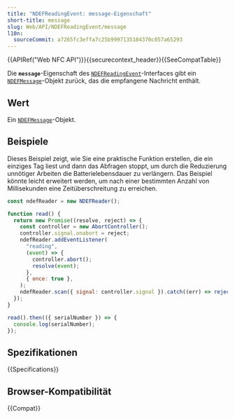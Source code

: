 ```yaml
---
title: "NDEFReadingEvent: message-Eigenschaft"
short-title: message
slug: Web/API/NDEFReadingEvent/message
l10n:
  sourceCommit: a7265fc3effa7c25b9997135104370c057a65293
---
```


{{APIRef("Web NFC API")}}{{securecontext_header}}{{SeeCompatTable}}

Die **`message`**-Eigenschaft des [`NDEFReadingEvent`](/de/docs/Web/API/NDEFReadingEvent)-Interfaces gibt ein [`NDEFMessage`](/de/docs/Web/API/NDEFMessage)-Objekt zurück, das die empfangene Nachricht enthält.

## Wert

Ein [`NDEFMessage`](/de/docs/Web/API/NDEFMessage)-Objekt.

## Beispiele

Dieses Beispiel zeigt, wie Sie eine praktische Funktion erstellen, die ein einziges Tag liest und dann das Abfragen stoppt, um durch die Reduzierung unnötiger Arbeiten die Batterielebensdauer zu verlängern. Das Beispiel könnte leicht erweitert werden, um nach einer bestimmten Anzahl von Millisekunden eine Zeitüberschreitung zu erreichen.

```js
const ndefReader = new NDEFReader();

function read() {
  return new Promise((resolve, reject) => {
    const controller = new AbortController();
    controller.signal.onabort = reject;
    ndefReader.addEventListener(
      "reading",
      (event) => {
        controller.abort();
        resolve(event);
      },
      { once: true },
    );
    ndefReader.scan({ signal: controller.signal }).catch((err) => reject(err));
  });
}

read().then(({ serialNumber }) => {
  console.log(serialNumber);
});
```

## Spezifikationen

{{Specifications}}

## Browser-Kompatibilität

{{Compat}}
